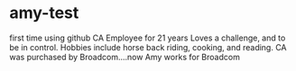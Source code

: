 # amy-test
first time using github
CA Employee for 21 years
Loves a challenge, and to be in control.
Hobbies include horse back riding, cooking, and reading.
CA was purchased by Broadcom....now Amy works for Broadcom
<return>
  
